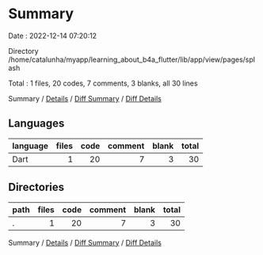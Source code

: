 # Summary

Date : 2022-12-14 07:20:12

Directory /home/catalunha/myapp/learning_about_b4a_flutter/lib/app/view/pages/splash

Total : 1 files,  20 codes, 7 comments, 3 blanks, all 30 lines

Summary / [Details](details.md) / [Diff Summary](diff.md) / [Diff Details](diff-details.md)

## Languages
| language | files | code | comment | blank | total |
| :--- | ---: | ---: | ---: | ---: | ---: |
| Dart | 1 | 20 | 7 | 3 | 30 |

## Directories
| path | files | code | comment | blank | total |
| :--- | ---: | ---: | ---: | ---: | ---: |
| . | 1 | 20 | 7 | 3 | 30 |

Summary / [Details](details.md) / [Diff Summary](diff.md) / [Diff Details](diff-details.md)